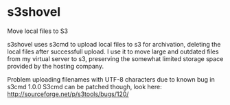 s3shovel
========

Move local files to S3

s3shovel uses s3cmd to upload local files to s3 for archivation, deleting the local files after successfull upload. I use it to move large and outdated files from my virtual server to s3, preserving the somewhat limited storage space provided by the hosting company.

Problem uploading filenames with UTF-8 characters due to known bug in s3cmd 1.0.0
S3cmd can be patched though, look here: http://sourceforge.net/p/s3tools/bugs/120/ 
